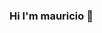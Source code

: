 ### Hi I'm mauricio 👋
<!--
```js
const getMaoBackDev = async (req, res) => {
  const { username } = req.body
  try {
    const mao = await User.findByPk( { where: { username } } )
    if(mao) return res.status(200).json({
      ok: true,
      message: 'You have been lucky',
      mao
    })
  } catch (error) {
    res.status(500).json( { message: error.message } )
  }
```


**MaoBackDev/MaoBackDev** is a ✨ _special_ ✨ repository because its `README.md` (this file) appears on your GitHub profile.

Here are some ideas to get you started:

- 🔭 I’m currently working on ...
- 🌱 I’m currently learning ...
- 👯 I’m looking to collaborate on ...
- 🤔 I’m looking for help with ...
- 💬 Ask me about ...
- 📫 How to reach me: ...
- 😄 Pronouns: ...
- ⚡ Fun fact: ...
-->
